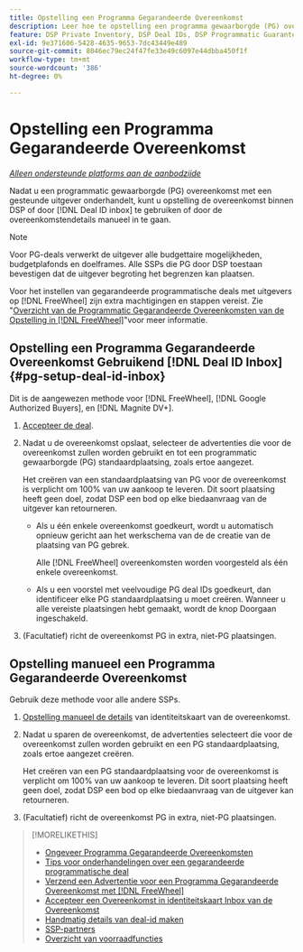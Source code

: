 ```yaml
---
title: Opstelling een Programma Gegarandeerde Overeenkomst
description: Leer hoe te opstelling een programma gewaarborgde (PG) overeenkomst u met een uitgever hebt onderhandeld.
feature: DSP Private Inventory, DSP Deal IDs, DSP Programmatic Guaranteed Deals
exl-id: 9e371606-5428-4635-9653-7dc43449e489
source-git-commit: 8046ec79ec24f47fe33e49c6097e44dbba450f1f
workflow-type: tm+mt
source-wordcount: '386'
ht-degree: 0%

---
```


# Opstelling een Programma Gegarandeerde Overeenkomst

*[Alleen ondersteunde platforms aan de aanbodzijde](programmatic-guaranteed-about.md)*

Nadat u een programmatic gewaarborgde (PG) overeenkomst met een gesteunde uitgever onderhandelt, kunt u opstelling de overeenkomst binnen DSP of door [!DNL Deal ID inbox] te gebruiken of door de overeenkomstendetails manueel in te gaan.

>[!NOTE]
>
> Voor PG-deals verwerkt de uitgever alle budgettaire mogelijkheden, budgetplafonds en doelframes. Alle SSPs die PG door DSP toestaan bevestigen dat de uitgever begroting het begrenzen kan plaatsen.
>
> Voor het instellen van gegarandeerde programmatische deals met uitgevers op [!DNL FreeWheel] zijn extra machtigingen en stappen vereist. Zie &quot;[Overzicht van de Programmatic Gegarandeerde Overeenkomsten van de Opstelling in [!DNL FreeWheel]](freewheel-overview.md)&quot;voor meer informatie.

## Opstelling een Programma Gegarandeerde Overeenkomst Gebruikend [!DNL Deal ID Inbox] {#pg-setup-deal-id-inbox}

Dit is de aangewezen methode voor [!DNL FreeWheel], [!DNL Google Authorized Buyers], en [!DNL Magnite DV+].

1. [Accepteer de deal](deal-id-inbox-accept.md).

1. Nadat u de overeenkomst opslaat, selecteer de advertenties die voor de overeenkomst zullen worden gebruikt en tot een programmatic gewaarborgde (PG) standaardplaatsing, zoals ertoe aangezet.

   Het creëren van een standaardplaatsing van PG voor de overeenkomst is verplicht om 100% van uw aankoop te leveren. Dit soort plaatsing heeft geen doel, zodat DSP een bod op elke biedaanvraag van de uitgever kan retourneren.

   * Als u één enkele overeenkomst goedkeurt, wordt u automatisch opnieuw gericht aan het werkschema van de de creatie van de plaatsing van PG gebrek.

      Alle [!DNL FreeWheel] overeenkomsten worden voorgesteld als één enkele overeenkomst.

   * Als u een voorstel met veelvoudige PG deal IDs goedkeurt, dan identificeer elke PG standaardplaatsing u moet creëren. Wanneer u alle vereiste plaatsingen hebt gemaakt, wordt de knop Doorgaan ingeschakeld.

1. (Facultatief) richt de overeenkomst PG in extra, niet-PG plaatsingen.

## Opstelling manueel een Programma Gegarandeerde Overeenkomst

Gebruik deze methode voor alle andere SSPs.

1. [Opstelling manueel de details](deal-id-create.md) van identiteitskaart van de overeenkomst.

1. Nadat u sparen de overeenkomst, de advertenties selecteert die voor de overeenkomst zullen worden gebruikt en een PG standaardplaatsing, zoals ertoe aangezet creëren.

   Het creëren van een PG standaardplaatsing voor de overeenkomst is verplicht om 100% van uw aankoop te leveren. Dit soort plaatsing heeft geen doel, zodat DSP een bod op elke biedaanvraag van de uitgever kan retourneren.

1. (Facultatief) richt de overeenkomst PG in extra, niet-PG plaatsingen.

>[!MORELIKETHIS]
>
>* [Ongeveer Programma Gegarandeerde Overeenkomsten](programmatic-guaranteed-about.md)
>* [Tips voor onderhandelingen over een gegarandeerde programmatische deal](/help/dsp/inventory/programmatic-guaranteed-tips.md)
>* [Verzend een Advertentie voor een Programma Gegarandeerde Overeenkomst met [!DNL FreeWheel]](freewheel-submit.md)
>* [Accepteer een Overeenkomst in identiteitskaart Inbox van de Overeenkomst](deal-id-inbox-accept.md)
>* [Handmatig details van deal-id maken](deal-id-create.md)
>* [SSP-partners](ssp-partners.md)
>* [Overzicht van voorraadfuncties](inventory-overview.md)

